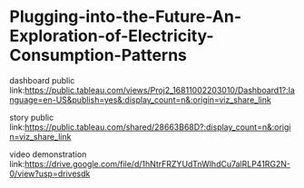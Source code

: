 # Plugging-into-the-Future-An-Exploration-of-Electricity-Consumption-Patterns

dashboard public link:https://public.tableau.com/views/Proj2_16811002203010/Dashboard1?:language=en-US&publish=yes&:display_count=n&:origin=viz_share_link

story public link:https://public.tableau.com/shared/28663B68D?:display_count=n&:origin=viz_share_link

video demonstration link:https://drive.google.com/file/d/1hNtrFRZYUdTnWlhdCu7alRLP41RG2N-0/view?usp=drivesdk
